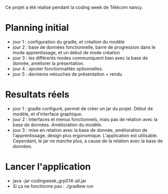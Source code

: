 Ce projet a été réalisé pendant la coding week de Télécom nancy.

# Planning initial
* jour 1 : configuration du gradle, et création du modèle
* jour 2 : base de données fonctionnelle, barre de progression dans le mode apprentissage, et un debut de mode création
* jour 3 : les différents modes communiquent bien avec la base de donnée, améliorer la présentation.
* jour 4 : ajouter fonctionnalités optionnelles.
* jour 5 : dernieres retouches de présentation + rendu

# Resultats réels
* jour 1 : gradle configuré, permet de créer un jar du projet. Début de modèle, et d'interface graphique.
* jour 2 : Interfaces et menus fonctionnels, mais pas de relation avec la base de données. Amélioration du modèle.
* jour 3 : mise en relation avec la base de donnée, amélioration de l'apprentissage, design plus ergonomique. L'application est utilisable. Cependant, le jar ne marche plus, a cause de la relation avec la base de données.



# Lancer l'application
* java -jar codingweek_grp014-all.jar
* Si ça ne fonctionne pas : ./gradlew run
